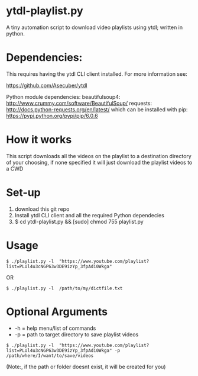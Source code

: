 # ytdl-playlist.py
A tiny automation script to download video playlists using ytdl; written in python.  

# Dependencies:
This requires having the ytdl CLI client installed.  For more information see:

https://github.com/Asecuber/ytdl

Python module dependencies:
beautifulsoup4: http://www.crummy.com/software/BeautifulSoup/
requests: http://docs.python-requests.org/en/latest/
which can be installed with pip: https://pypi.python.org/pypi/pip/6.0.6

# How it works
This script downloads all the videos on the playlist to a destination directory of your choosing, if none specified it will just download the playlist videos to a CWD


# Set-up
1. download this git repo
2. Install ytdl CLI client and all the required Python dependecies
3. $ cd ytdl-playlist.py && [sudo] chmod 755 playlist.py

# Usage


`$ ./playlist.py -l  "https://www.youtube.com/playlist?list=PLUl4u3cNGP63w3DE9izYp_3fpAdi0Wkga" `

OR

`$ ./playlist.py -l  /path/to/my/dictfile.txt`




# Optional Arguments

* -h = help menu/list of commands
* -p = path to target directory to save playlist videos

`$ ./playlist.py -l  "https://www.youtube.com/playlist?list=PLUl4u3cNGP63w3DE9izYp_3fpAdi0Wkga" -p /path/where/I/want/to/save/videos`


(Note:, if the path or folder doesnt exist, it will be created for you)

